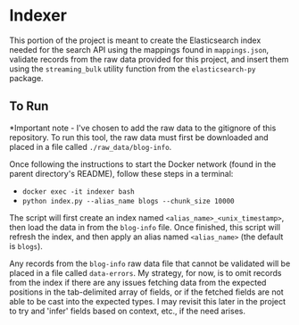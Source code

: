 # Indexer

This portion of the project is meant to create the Elasticsearch index needed for the search API using the mappings found in `mappings.json`, validate records from the raw data provided for this project, and insert them using the `streaming_bulk` utility function from the `elasticsearch-py` package.

## To Run

*Important note - I've chosen to add the raw data to the gitignore of this repository. To run this tool, the raw data must first be downloaded and placed in a file called `./raw_data/blog-info`.

Once following the instructions to start the Docker network (found in the parent directory's README), follow these steps in a terminal:
- `docker exec -it indexer bash`
- `python index.py --alias_name blogs --chunk_size 10000`

The script will first create an index named `<alias_name>_<unix_timestamp>`, then load the data in from the `blog-info` file. Once finished, this script will refresh the index, and then apply an alias named `<alias_name>` (the default is `blogs`).

Any records from the `blog-info` raw data file that cannot be validated will be placed in a file called `data-errors`. My strategy, for now, is to omit records from the index if there are any issues fetching data from the expected positions in the tab-delimited array of fields, or if the fetched fields are not able to be cast into the expected types. I may revisit this later in the project to try and 'infer' fields based on context, etc., if the need arises.
